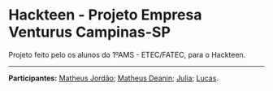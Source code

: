 # Hackteen - Projeto Empresa Venturus Campinas-SP

<p>Projeto feito pelo os alunos do 1ºAMS - ETEC/FATEC, para o Hackteen.</p>

---



**Participantes:** [Matheus Jordão](https://github.com/MatheusJordao12/); [Matheus Deanin](https://github.com/MatheusDeanin/); [Julia](); [Lucas](https://github.com/LcsGomes-AMS/).
